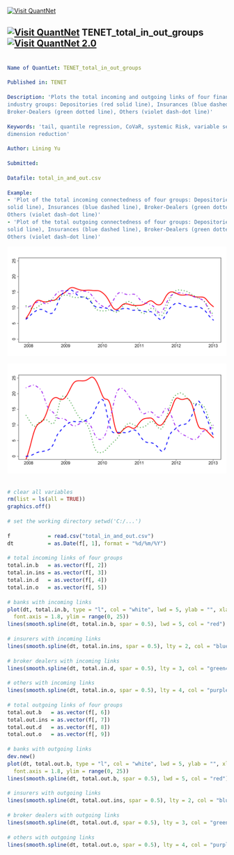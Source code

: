 
[<img src="https://github.com/QuantLet/Styleguide-and-Validation-procedure/blob/master/pictures/banner.png" alt="Visit QuantNet">](http://quantlet.de/index.php?p=info)

## [<img src="https://github.com/QuantLet/Styleguide-and-Validation-procedure/blob/master/pictures/qloqo.png" alt="Visit QuantNet">](http://quantlet.de/) **TENET_total_in_out_groups** [<img src="https://github.com/QuantLet/Styleguide-and-Validation-procedure/blob/master/pictures/QN2.png" width="60" alt="Visit QuantNet 2.0">](http://quantlet.de/d3/ia)

```yaml

Name of QuantLet: TENET_total_in_out_groups

Published in: TENET

Description: 'Plots the total incoming and outgoing links of four financial
industry groups: Depositories (red solid line), Insurances (blue dashed line),
Broker-Dealers (green dotted line), Others (violet dash-dot line)'

Keywords: 'tail, quantile regression, CoVaR, systemic Risk, variable selection,
dimension reduction'

Author: Lining Yu

Submitted:

Datafile: total_in_and_out.csv

Example: 
- 'Plot of the total incoming connectedness of four groups: Depositories (red 
solid line), Insurances (blue dashed line), Broker-Dealers (green dotted line), 
Others (violet dash-dot line)'  
- 'Plot of the total outgoing connectedness of four groups: Depositories (red 
solid line), Insurances (blue dashed line), Broker-Dealers (green dotted line), 
Others (violet dash-dot line)'

```

![Picture1](total_in_groups.png)

![Picture2](total_out_groups.png)


```r

# clear all variables
rm(list = ls(all = TRUE))
graphics.off()

# set the working directory setwd('C:/...')

f            = read.csv("total_in_and_out.csv")
dt           = as.Date(f[, 1], format = "%d/%m/%Y")

# total incoming links of four groups
total.in.b   = as.vector(f[, 2])
total.in.ins = as.vector(f[, 3])
total.in.d   = as.vector(f[, 4])
total.in.o   = as.vector(f[, 5])

# banks with incoming links
plot(dt, total.in.b, type = "l", col = "white", lwd = 5, ylab = "", xlab = "", cex.axis = 1.8, 
  font.axis = 1.8, ylim = range(0, 25))
lines(smooth.spline(dt, total.in.b, spar = 0.5), lwd = 5, col = "red")

# insurers with incoming links
lines(smooth.spline(dt, total.in.ins, spar = 0.5), lty = 2, col = "blue", lwd = 5)

# broker dealers with incoming links
lines(smooth.spline(dt, total.in.d, spar = 0.5), lty = 3, col = "green4", lwd = 5)

# others with incoming links
lines(smooth.spline(dt, total.in.o, spar = 0.5), lty = 4, col = "purple", lwd = 5)

# total outgoing links of four groups
total.out.b   = as.vector(f[, 6])
total.out.ins = as.vector(f[, 7])
total.out.d   = as.vector(f[, 8])
total.out.o   = as.vector(f[, 9])

# banks with outgoing links
dev.new()
plot(dt, total.out.b, type = "l", col = "white", lwd = 5, ylab = "", xlab = "", cex.axis = 1.8, 
  font.axis = 1.8, ylim = range(0, 25))
lines(smooth.spline(dt, total.out.b, spar = 0.5), lwd = 5, col = "red")

# insurers with outgoing links
lines(smooth.spline(dt, total.out.ins, spar = 0.5), lty = 2, col = "blue", lwd = 5)

# broker dealers with outgoing links
lines(smooth.spline(dt, total.out.d, spar = 0.5), lty = 3, col = "green4", lwd = 5)

# others with outgoing links
lines(smooth.spline(dt, total.out.o, spar = 0.5), lty = 4, col = "purple", lwd = 5) 

```
